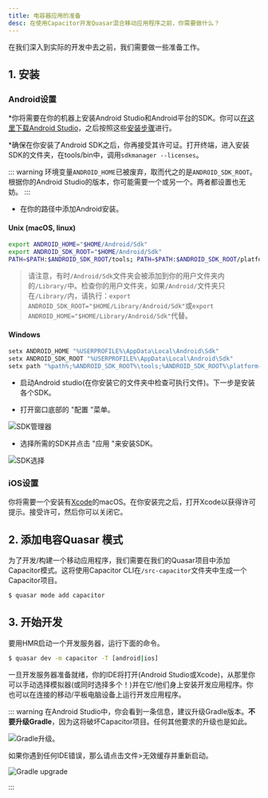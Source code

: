 ```yaml
---
title: 电容器应用的准备
desc: 在使用Capacitor开发Quasar混合移动应用程序之前，你需要做什么？
---
```


在我们深入到实际的开发中去之前，我们需要做一些准备工作。

## 1. 安装

### Android设置

*你将需要在你的机器上安装Android Studio和Android平台的SDK。你可以[在这里下载Android Studio](https://developer.android.com/studio/index.html)，之后按照这些[安装步骤](https://developer.android.com/studio/install.html)进行。

*确保在你安装了Android SDK之后，你再接受其许可证。打开终端，进入安装SDK的文件夹，在tools/bin中，调用`sdkmanager --licenses`。

::: warning
环境变量`ANDROID_HOME`已被废弃，取而代之的是`ANDROID_SDK_ROOT`。根据你的Android Studio的版本，你可能需要一个或另一个。两者都设置也无妨。
:::

* 在你的路径中添加Android安装。

#### Unix (macOS, linux)

```bash
export ANDROID_HOME="$HOME/Android/Sdk"
export ANDROID_SDK_ROOT="$HOME/Android/Sdk"
PATH=$PATH:$ANDROID_SDK_ROOT/tools; PATH=$PATH:$ANDROID_SDK_ROOT/platform-tools
```

> 请注意，有时`/Android/Sdk`文件夹会被添加到你的用户文件夹内的`/Library/`中。检查你的用户文件夹，如果`/Android/`文件夹只在`/Library/`内，请执行：`export ANDROID_SDK_ROOT="$HOME/Library/Android/Sdk"`或`export ANDROID_HOME="$HOME/Library/Android/Sdk"`代替。

#### Windows

```bash
setx ANDROID_HOME "%USERPROFILE%\AppData\Local\Android\Sdk"
setx ANDROID_SDK_ROOT "%USERPROFILE%\AppData\Local\Android\Sdk"
setx path "%path%;%ANDROID_SDK_ROOT%\tools;%ANDROID_SDK_ROOT%\platform-tools"
```

- 启动Android studio(在你安装它的文件夹中检查可执行文件)。下一步是安装各个SDK。

- 打开窗口底部的 "配置 "菜单。

![SDK管理器](https://cdn.quasar.dev/img/Android-Studio-SDK-Menu.png 'SDK管理器')

- 选择所需的SDK并点击 "应用 "来安装SDK。

![SDK选择](https://cdn.quasar.dev/img/Android-Studio-SDK-selection.png 'SDK选择')

### iOS设置

你将需要一个安装有[Xcode](https://developer.apple.com/xcode/)的macOS。在你安装完之后，打开Xcode以获得许可提示。接受许可，然后你可以关闭它。

## 2. 添加电容Quasar 模式

为了开发/构建一个移动应用程序，我们需要在我们的Quasar项目中添加Capacitor模式。这将使用Capacitor CLI在`/src-capacitor`文件夹中生成一个Capacitor项目。

```bash
$ quasar mode add capacitor
```

## 3. 开始开发

要用HMR启动一个开发服务器，运行下面的命令。

```bash
$ quasar dev -m capacitor -T [android|ios]
```

一旦开发服务器准备就绪，你的IDE将打开(Android Studio或Xcode)，从那里你可以手动选择模拟器(或同时选择多个！)并在它/他们身上安装开发应用程序。你也可以在连接的移动/平板电脑设备上运行开发应用程序。

::: warning
在Android Studio中，你会看到一条信息，建议升级Gradle版本。**不要升级Gradle**，因为这将破坏Capacitor项目。任何其他要求的升级也是如此。

<img src="https://cdn.quasar.dev/img/gradle-upgrade-notice.png" alt="Gradle升级" class="q-my-md fit rounded-borders" style="max-width: 350px">。

如果你遇到任何IDE错误，那么请点击文件>无效缓存并重新启动。

<img src="https://cdn.quasar.dev/img/gradle-invalidate-cache.png" alt="Gradle upgrade" class="q-mt-md fit rounded-borders" style="max-width: 350px">

:::
